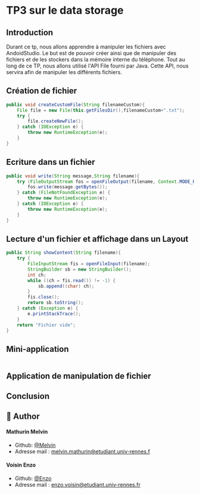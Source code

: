 # TP3 sur le data storage
## Introduction
Durant ce tp, nous allons apprendre à manipuler les fichiers avec AndoidStudio. Le but est de pouvoir créer ainsi que de manipuler des fichiers et de les stockers dans la mémoire interne du téléphone. 
Tout au long de ce TP, nous allons utilisé l'API File fourni par Java. Cette API, nous servira afin de manipuler les différents fichiers.

## Création de fichier

```java
public void createCustomFile(String filenameCustom){
    File file = new File(this.getFilesDir(),filenameCustom+".txt");
    try {
        file.createNewFile();
    } catch (IOException e) {
        throw new RuntimeException(e);
    }
}
```

## Ecriture dans un fichier

```java
public void write(String message,String filename){
    try (FileOutputStream fos = openFileOutput(filename, Context.MODE_PRIVATE)) {
        fos.write(message.getBytes());
    } catch (FileNotFoundException e) {
        throw new RuntimeException(e);
    } catch (IOException e) {
        throw new RuntimeException(e);
    }
}
```

## Lecture d'un fichier et affichage dans un Layout

```java
public String showContent(String filename){
    try {
        FileInputStream fis = openFileInput(filename);
        StringBuilder sb = new StringBuilder();
        int ch;
        while ((ch = fis.read()) != -1) {
            sb.append((char) ch);
        }
        fis.close();
        return sb.toString();
    } catch (Exception e) {
        e.printStackTrace();
    }
    return "Fichier vide";
}
```

## Mini-application

```java

```

## Application de manipulation de fichier

## Conclusion 


## 🙇 Author
#### Mathurin Melvin
- Github: [@Melvin](https://github.com/ghost-hikaru)
- Adresse mail : [melvin.mathurin@etudiant.univ-rennes.f](melvin.mathurin@etudiant.univ-rennes.fr)
#### Voisin Enzo
- Github: [@Enzo](https://github.com/Slonev0)
- Adresse mail : [enzo.voisin@etudiant.univ-rennes.fr](enzo.voisin@etudiant.univ-rennes.fr)